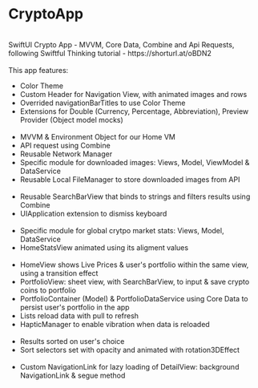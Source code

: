 # CryptoApp
<br/>
SwiftUI Crypto App - MVVM, Core Data, Combine and Api Requests, following Swiftful Thinking tutorial - https://shorturl.at/oBDN2
<br/>
<br/>
This app features: 
<ul>
<li>Color Theme</li>
<li>Custom Header for Navigation View, with animated images and rows</li>
<li>Overrided navigationBarTitles to use Color Theme</li>
<li>Extensions for Double (Currency, Percentage, Abbreviation), Preview Provider (Object model mocks)</li>
<br/>
<li>MVVM & Environment Object for our Home VM</li>
<li>API request using Combine</li>
<li>Reusable Network Manager</li>
<li>Specific module for downloaded images: Views, Model, ViewModel & DataService</li>
<li>Reusable Local FileManager to store downloaded images from API</li>
<br/>
<li>Reusable SearchBarView that binds to strings and filters results using Combine</li>
<li>UIApplication extension to dismiss keyboard</li>
<br/>
<li>Specific module for global crytpo market stats: Views, Model, DataService</li>
<li>HomeStatsView animated using its aligment values</li>
<br/>
<li>HomeView shows Live Prices & user's portfolio within the same view, using a transition effect</li>
<li>PortfolioView: sheet view, with SearchBarView, to input & save crypto coins to portfolio</li>
<li>PortfolioContainer (Model) & PortfolioDataService using Core Data to persist user's portfolio in the app</li>
<li>Lists reload data with pull to refresh</li>
<li>HapticManager to enable vibration when data is reloaded</li>
<br/>
<li>Results sorted on user's choice</li>
<li>Sort selectors set with opacity and animated with rotation3DEffect</li>
<br/>
<li>Custom NavigationLink for lazy loading of DetailView: background NavigationLink & segue method</li>
